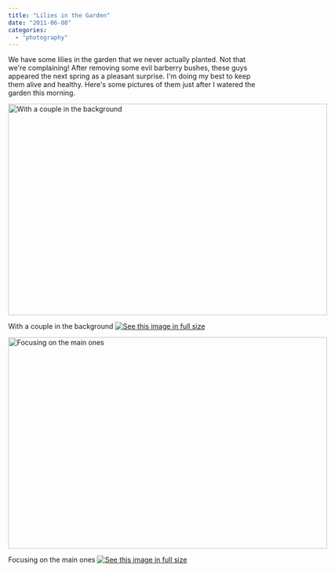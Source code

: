 ```yaml
---
title: "Lilies in the Garden"
date: "2011-06-08"
categories: 
  - "photography"
---
```

We have some lilies in the garden that we never actually planted. Not that we're complaining! After removing some evil barberry bushes, these guys appeared the next spring as a pleasant surprise. I'm doing my best to keep them alive and healthy. Here's some pictures of them just after I watered the garden this morning. 

<div class='wp-caption aligncenter' style='width: 660px; margin-left: auto; margin-right: auto;'>
<img width='650px' height='431px' alt="With a couple in the background" title='With a couple in the background' src='/uploads/2011/06/lillies/House_005_m.jpg'>
<p class='wp-caption-text'>With a couple in the background <a href='/uploads/2011/06/lillies/House_005_l.jpg'><img alt='See this image in full size' src='/static/fs_img.jpg' /></a></p>
</div>

<div class='wp-caption aligncenter' style='width: 660px; margin-left: auto; margin-right: auto;'>
<img width='650px' height='431px' alt="Focusing on the main ones" title='Focusing on the main ones' src='/uploads/2011/06/lillies/House_006_m.jpg'>
<p class='wp-caption-text'>Focusing on the main ones <a href='/uploads/2011/06/lillies/House_006_l.jpg'><img alt='See this image in full size' src='/static/fs_img.jpg' /></a></p>
</div>

